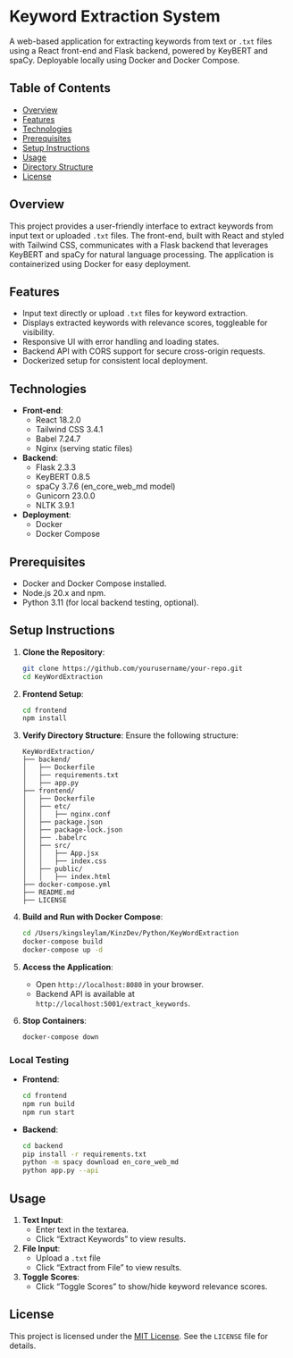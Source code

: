 # Keyword Extraction System

A web-based application for extracting keywords from text or `.txt` files using a React front-end and Flask backend, powered by KeyBERT and spaCy. Deployable locally using Docker and Docker Compose.

## Table of Contents
- [Overview](#overview)
- [Features](#features)
- [Technologies](#technologies)
- [Prerequisites](#prerequisites)
- [Setup Instructions](#setup-instructions)
- [Usage](#usage)
- [Directory Structure](#directory-structure)
- [License](#license)

## Overview
This project provides a user-friendly interface to extract keywords from input text or uploaded `.txt` files. The front-end, built with React and styled with Tailwind CSS, communicates with a Flask backend that leverages KeyBERT and spaCy for natural language processing. The application is containerized using Docker for easy deployment.

## Features
- Input text directly or upload `.txt` files for keyword extraction.
- Displays extracted keywords with relevance scores, toggleable for visibility.
- Responsive UI with error handling and loading states.
- Backend API with CORS support for secure cross-origin requests.
- Dockerized setup for consistent local deployment.

## Technologies
- **Front-end**:
  - React 18.2.0
  - Tailwind CSS 3.4.1
  - Babel 7.24.7
  - Nginx (serving static files)
- **Backend**:
  - Flask 2.3.3
  - KeyBERT 0.8.5
  - spaCy 3.7.6 (en_core_web_md model)
  - Gunicorn 23.0.0
  - NLTK 3.9.1
- **Deployment**:
  - Docker
  - Docker Compose

## Prerequisites
- Docker and Docker Compose installed.
- Node.js 20.x and npm.
- Python 3.11 (for local backend testing, optional).

## Setup Instructions

1. **Clone the Repository**:
   ```bash
   git clone https://github.com/yourusername/your-repo.git
   cd KeyWordExtraction
   ```

2. **Frontend Setup**:
   ```bash
   cd frontend
   npm install
   ```

3. **Verify Directory Structure**:
   Ensure the following structure:
   ```
   KeyWordExtraction/
   ├── backend/
   │   ├── Dockerfile
   │   ├── requirements.txt
   │   ├── app.py
   ├── frontend/
   │   ├── Dockerfile
   │   ├── etc/
   │   │   ├── nginx.conf
   │   ├── package.json
   │   ├── package-lock.json
   │   ├── .babelrc
   │   ├── src/
   │   │   ├── App.jsx
   │   │   ├── index.css
   │   ├── public/
   │   │   ├── index.html
   ├── docker-compose.yml
   ├── README.md
   ├── LICENSE
   ```

4. **Build and Run with Docker Compose**:
   ```bash
   cd /Users/kingsleylam/KinzDev/Python/KeyWordExtraction
   docker-compose build
   docker-compose up -d
   ```

5. **Access the Application**:
   - Open `http://localhost:8080` in your browser.
   - Backend API is available at `http://localhost:5001/extract_keywords`.

6. **Stop Containers**:
   ```bash
   docker-compose down
   ```

### Local Testing
- **Frontend**:
  ```bash
  cd frontend
  npm run build
  npm run start
  ```
- **Backend**:
  ```bash
  cd backend
  pip install -r requirements.txt
  python -m spacy download en_core_web_md
  python app.py --api
  ```

## Usage
1. **Text Input**:
   - Enter text in the textarea.
   - Click “Extract Keywords” to view results.
2. **File Input**:
   - Upload a `.txt` file
   - Click “Extract from File” to view results.
3. **Toggle Scores**:
   - Click “Toggle Scores” to show/hide keyword relevance scores.

## License
This project is licensed under the [MIT License](LICENSE). See the `LICENSE` file for details.
